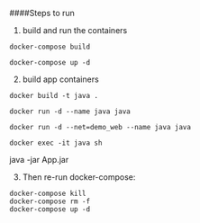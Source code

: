 ####Steps to run
1. build and run the containers
```
docker-compose build

docker-compose up -d
```
2. build app containers
```
docker build -t java .

docker run -d --name java java

docker run -d --net=demo_web --name java java

docker exec -it java sh
```
java -jar App.jar


3. Then re-run docker-compose:
```
docker-compose kill
docker-compose rm -f
docker-compose up -d
```

